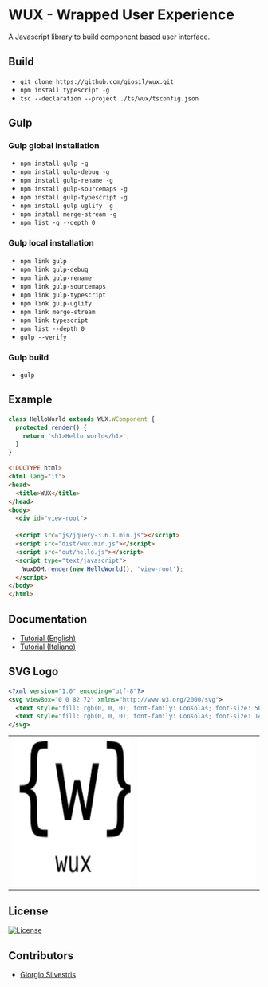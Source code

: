 # WUX - Wrapped User Experience 

A Javascript library to build component based user interface.

## Build

- `git clone https://github.com/giosil/wux.git`
- `npm install typescript -g`
- `tsc --declaration --project ./ts/wux/tsconfig.json`

## Gulp

### Gulp global installation

- `npm install gulp -g`
- `npm install gulp-debug -g`
- `npm install gulp-rename -g`
- `npm install gulp-sourcemaps -g`
- `npm install gulp-typescript -g`
- `npm install gulp-uglify -g`
- `npm install merge-stream -g`
- `npm list -g --depth 0`

### Gulp local installation

- `npm link gulp`
- `npm link gulp-debug`
- `npm link gulp-rename`
- `npm link gulp-sourcemaps`
- `npm link gulp-typescript`
- `npm link gulp-uglify`
- `npm link merge-stream`
- `npm link typescript`
- `npm list --depth 0`
- `gulp --verify`

### Gulp build

- `gulp`

## Example

```typescript
class HelloWorld extends WUX.WComponent {
  protected render() {
    return '<h1>Hello world</h1>';
  }
}
```

```html
<!DOCTYPE html>
<html lang="it">
<head>
  <title>WUX</title>
</head>
<body>
  <div id="view-root">

  <script src="js/jquery-3.6.1.min.js"></script>
  <script src="dist/wux.min.js"></script>
  <script src="out/hello.js"></script>
  <script type="text/javascript">
    WuxDOM.render(new HelloWorld(), 'view-root');
  </script>
</body>
</html>
```

## Documentation

- [Tutorial (English)](wux_tutorial-en.pdf)
- [Tutorial (Italiano)](wux_tutorial-it.pdf)

## SVG Logo

```xml
<?xml version="1.0" encoding="utf-8"?>
<svg viewBox="0 0 82 72" xmlns="http://www.w3.org/2000/svg">
  <text style="fill: rgb(0, 0, 0); font-family: Consolas; font-size: 50px;" x="0" y="40">{&#x00B5;}</text>
  <text style="fill: rgb(0, 0, 0); font-family: Consolas; font-size: 14px;" x="7" y="65">micro-wux</text>
</svg>
```

<table>
  <tr>
    <td><img src="wux-black.svg" width="300" height="300"></td>
    <td><img src="wux-white.svg" width="300" height="300"></td>
  </tr>
</table>

## License

[![License](https://img.shields.io/badge/License-Apache_2.0-blue.svg)](https://opensource.org/licenses/Apache-2.0)

## Contributors

* [Giorgio Silvestris](https://github.com/giosil)

